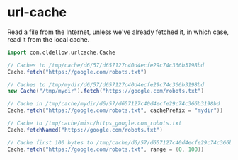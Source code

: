 # url-cache

Read a file from the Internet, unless we've already fetched it,
in which case, read it from the local cache.

```scala
import com.cldellow.urlcache.Cache

// Caches to /tmp/cache/d6/57/d657127c40d4ecfe29c74c366b3198bd
Cache.fetch("https://google.com/robots.txt")

// Caches to /tmp/mydir/d6/57/d657127c40d4ecfe29c74c366b3198bd
new Cache("/tmp/mydir").fetch("https://google.com/robots.txt")

// Cache in /tmp/cache/mydir/d6/57/d657127c40d4ecfe29c74c366b3198bd
Cache.fetch("https://google.com/robots.txt", cachePrefix = "mydir"))

// Cache to /tmp/cache/misc/https_google.com_robots.txt
Cache.fetchNamed("https://google.com/robots.txt")

// Cache first 100 bytes to /tmp/cache/d6/57/d657127c40d4ecfe29c74c366b3198bd-0-100
Cache.fetch("https://google.com/robots.txt", range = (0, 100))
```
